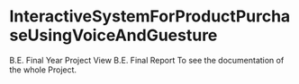# InteractiveSystemForProductPurchaseUsingVoiceAndGuesture
B.E. Final Year Project
View B.E. Final Report To see the documentation of the whole Project.
